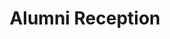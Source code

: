 ---
dateStart: 2016-06-26
dateEnd: 2016-06-26
title: "Alumni Reception"
venue: "American Library Association"
organizer: Mary Beth Roska
credit:
city: Orlando
state: FL
country: USA
pdfLink: 20160626-alumni-reception-ala.pdf
venueImages:
---